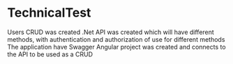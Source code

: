 # TechnicalTest

Users CRUD was created
.Net API was created which will have different methods, with authentication and authorization of use for different methods
The application have Swagger
Angular project was created and connects to the API to be used as a CRUD

